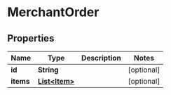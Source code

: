 
# MerchantOrder

## Properties
Name | Type | Description | Notes
------------ | ------------- | ------------- | -------------
**id** | **String** |  |  [optional]
**items** | [**List&lt;Item&gt;**](Item.md) |  |  [optional]



